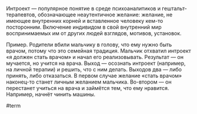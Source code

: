 Интроект — популярное понятие в среде психоаналитиков и гештальт-терапевтов, обозначающее неаутентичное желание: желание, не имеющее внутренних корней и вставленное человеку кем-то посторонним. Включение индивидом в свой внутренний мир воспринимаемых им от других людей взглядов, мотивов, установок.

Пример. Родители вбили мальчику в голову, что ему нужно быть врачом, потому что это семейная традиция. Мальчик отхватил интроект «я должен стать врачом» и начал его реализовывать. Результат — он мучается, но учится на врача. Выход — осознать интроект (например, на личной терапии) и решить, что с ним делать. Выходов два — либо принять, либо отказаться. В первом случае желание «стать врачом» наконец-то станет личным желанием мальчика. Во-втором — он перестанет учиться на врача и займётся тем, что ему нравится. Например, начнёт чинить машины.

#term